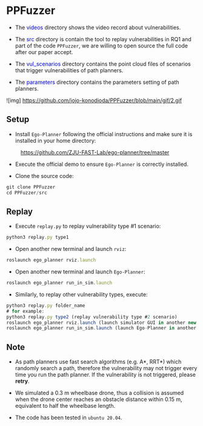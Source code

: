 # PPFuzzer

- The <font color=blue>videos</font> directory shows the video record about vulnerabilities.

- The <font color=blue>src</font> directory is contain the tool to replay vulnerabilities in RQ1 and part of the code `PPFuzzer`, we are willing to open source the full code after our paper accept.

- The <font color=blue>vul_scenarios</font> directory contains the point cloud files of scenarios that trigger vulnerabilities of path planners.

- The <font color=blue>parameters</font> directory contains the parameters setting of path planners.

![img] https://github.com/jojo-konodioda/PPFuzzer/blob/main/gif/2.gif

## Setup

- Install `Ego-Planner` following the official instructions and make sure it is installed in your home directory:  

  &emsp;<https://github.com/ZJU-FAST-Lab/ego-planner/tree/master>

- Execute the official demo to ensure `Ego-Planner` is correctly installed.

- Clone the source code:

```javascript
git clone PPFuzzer
cd PPFuzzer/src
```


## Replay 

- Execute `replay.py` to replay vulnerability type #1 scenario:
```javascript
python3 replay.py type1
```

- Open another new terminal and launch `rviz`:
```javascript
roslaunch ego_planner rviz.launch
```

- Open another new terminal and launch `Ego-Planner`:
```javascript
roslaunch ego_planner run_in_sim.launch
```

- Similarly, to replay other vulnerability types, execute:
```javascript
python3 replay.py folder_name
# for example:
python3 replay.py type2 (replay vulnerability type #2 scenario)
roslaunch ego_planner rviz.launch (launch simulator GUI in another new terminal)
roslaunch ego_planner run_in_sim.launch (launch Ego-Planner in another new terminal)
```

## Note
- As path planners use fast search algorithms (e.g. A*, RRT*) which randomly search a path, therefore the vulnerability may not trigger every time you run the path planner. If the vulnerability is not triggered, please **retry**.

- We simulated a 0.3 m wheelbase drone, thus a collision is assumed when the drone center reaches an obstacle distance within 0.15 m, equivalent to half the wheelbase length.

- The code has been tested in `ubuntu 20.04`.
